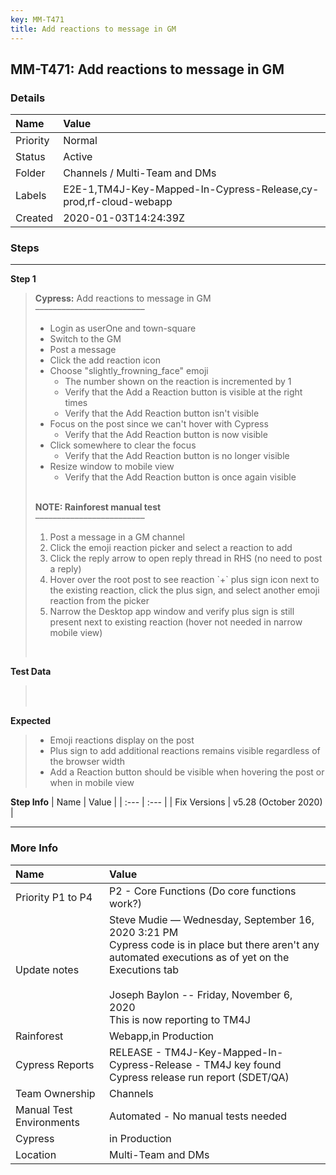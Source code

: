 ```yaml
---
key: MM-T471
title: Add reactions to message in GM
---
```


## MM-T471: Add reactions to message in GM

### Details

| Name     | Value                                                            |
| :------- | :--------------------------------------------------------------- |
| Priority | Normal                                                           |
| Status   | Active                                                           |
| Folder   | Channels / Multi-Team and DMs                                    |
| Labels   | E2E-1,TM4J-Key-Mapped-In-Cypress-Release,cy-prod,rf-cloud-webapp |
| Created  | 2020-01-03T14:24:39Z                                             |

### Steps

<hr/>

**Step 1**

> <article><strong>Cypress:</strong> Add reactions to message in GM<br>–––––––––––––––––––––––––<ul><li>Login as userOne and town-square</li><li>Switch to the GM</li><li>Post a message</li><li>Click the add reaction icon</li><li>Choose "slightly_frowning_face" emoji<ul><li>The number shown on the reaction is incremented by 1</li><li>Verify that the Add a Reaction button is visible at the right times</li><li>Verify that the Add Reaction button isn't visible</li></ul></li><li>Focus on the post since we can't hover with Cypress<ul><li>Verify that the Add Reaction button is now visible</li></ul></li><li>Click somewhere to clear the focus<ul><li>Verify that the Add Reaction button is no longer visible</li></ul></li><li>Resize window to mobile view<ul><li>Verify that the Add Reaction button is once again visible</li></ul></li></ul><br><strong>NOTE: Rainforest manual test</strong><br>–––––––––––––––––––––––––<ol><li>Post a message in a GM channel</li><li>Click the emoji reaction picker and select a reaction to add</li><li>Click the reply arrow to open reply thread in RHS (no need to post a reply)</li><li>Hover over the root post to see reaction `+` plus sign icon next to the existing reaction, click the plus sign, and select another emoji reaction from the picker</li><li>Narrow the Desktop app window and verify plus sign is still present next to existing reaction (hover not needed in narrow mobile view)</li></ol><br></article>

**Test Data**

> <article><br><br></article>

**Expected**

> <article><ul><li>Emoji reactions display on the post</li><li>Plus sign to add additional reactions remains visible regardless of the browser width</li><li>Add a Reaction button should be visible when hovering the post or when in mobile view</li></ul></article>

**Step Info**
| Name | Value |
| :--- | :--- |
| Fix Versions | v5.28 (October 2020) |

<hr/>

### More Info

| Name                     | Value                                                                                                                                                                                                                                               |
| :----------------------- | :-------------------------------------------------------------------------------------------------------------------------------------------------------------------------------------------------------------------------------------------------- |
| Priority P1 to P4        | P2 - Core Functions (Do core functions work?)                                                                                                                                                                                                       |
| Update notes             | Steve Mudie — Wednesday, September 16, 2020 3:21 PM<br />Cypress code is in place but there aren't any automated executions as of yet on the Executions tab<br /><br />Joseph Baylon -- Friday, November 6, 2020<br />This is now reporting to TM4J |
| Rainforest               | Webapp,in Production                                                                                                                                                                                                                                |
| Cypress Reports          | RELEASE - TM4J-Key-Mapped-In-Cypress-Release - TM4J key found Cypress release run report (SDET/QA)                                                                                                                                                  |
| Team Ownership           | Channels                                                                                                                                                                                                                                            |
| Manual Test Environments | Automated - No manual tests needed                                                                                                                                                                                                                  |
| Cypress                  | in Production                                                                                                                                                                                                                                       |
| Location                 | Multi-Team and DMs                                                                                                                                                                                                                                  |
